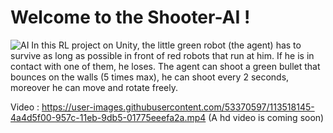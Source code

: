 # Welcome to the Shooter-AI !
![AI](https://user-images.githubusercontent.com/53370597/115914864-06a29280-a462-11eb-87e7-41d66c3af589.PNG)
In this RL project on Unity, the little green robot (the agent) has to survive as long as possible in front of red robots that run at him. If he is in contact with one of them, he loses. The agent can shoot a green bullet that bounces on the walls (5 times max), he can shoot every 2 seconds, moreover he can move and rotate freely.

Video : https://user-images.githubusercontent.com/53370597/113518145-4a4d5f00-957c-11eb-9db5-01775eeefa2a.mp4 (A hd video is coming soon)


